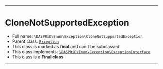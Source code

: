 ***

# CloneNotSupportedException

* Full name: `\DASPRiD\Enum\Exception\CloneNotSupportedException`
* Parent class: [`Exception`](../../../Exception.md)
* This class is marked as **final** and can't be subclassed
* This class implements:
  [`\DASPRiD\Enum\Exception\ExceptionInterface`](./ExceptionInterface.md)
* This class is a **Final class**

***

